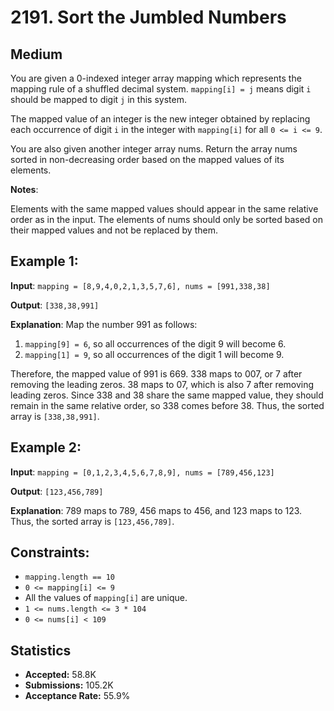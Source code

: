 # 2191. Sort the Jumbled Numbers

## Medium

You are given a 0-indexed integer array mapping which represents the mapping rule of a shuffled decimal
system. `mapping[i] = j` means digit `i` should be mapped to digit `j` in this system.

The mapped value of an integer is the new integer obtained by replacing each occurrence of digit `i` in the integer
with `mapping[i]` for all `0 <= i <= 9`.

You are also given another integer array nums. Return the array nums sorted in non-decreasing order based on the mapped
values of its elements.

**Notes**:

Elements with the same mapped values should appear in the same relative order as in the input.
The elements of nums should only be sorted based on their mapped values and not be replaced by them.

## Example 1:

**Input**: `mapping = [8,9,4,0,2,1,3,5,7,6], nums = [991,338,38]`

**Output**: `[338,38,991]`

**Explanation**:
Map the number 991 as follows:

1. `mapping[9] = 6`, so all occurrences of the digit 9 will become 6.
2. `mapping[1] = 9`, so all occurrences of the digit 1 will become 9.

Therefore, the mapped value of 991 is 669.
338 maps to 007, or 7 after removing the leading zeros.
38 maps to 07, which is also 7 after removing leading zeros.
Since 338 and 38 share the same mapped value, they should remain in the same relative order, so 338 comes before 38.
Thus, the sorted array is `[338,38,991]`.

## Example 2:

**Input**: `mapping = [0,1,2,3,4,5,6,7,8,9], nums = [789,456,123]`

**Output**: `[123,456,789]`

**Explanation**: 789 maps to 789, 456 maps to 456, and 123 maps to 123. Thus, the sorted array is `[123,456,789]`.

## Constraints:

- `mapping.length == 10`
- `0 <= mapping[i] <= 9`
- All the values of `mapping[i]` are unique.
- `1 <= nums.length <= 3 * 104`
- `0 <= nums[i] < 109`

## Statistics

- **Accepted:** 58.8K
- **Submissions:** 105.2K
- **Acceptance Rate:** 55.9%
